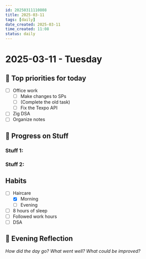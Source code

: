 ```yaml
---
id: 20250311110808
title: 2025-03-11
tags: [daily]
date_created: 2025-03-11
time_created: 11:08
status: daily
---
```

# 2025-03-11 - Tuesday

## 📝 Top priorities for today
- [ ] Office work
	- [ ] Make changes to SPs 
	- [ ] (Complete the old task)
	- [ ] Fix the Texpo API
- [ ] Zig DSA
- [ ] Organize notes

## 🔄 Progress on Stuff

### **Stuff 1:**

### **Stuff 2:**

## Habits
- [ ] Haircare
	- [x] Morning
	- [ ] Evening
- [ ] 8 hours of sleep
- [ ] Followed work hours
- [ ] DSA

## 🌙 Evening Reflection

_How did the day go? What went well? What could be improved?_
